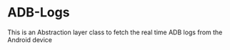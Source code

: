 # ADB-Logs
This is an Abstraction layer class to fetch the real time ADB logs from the Android device 
